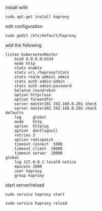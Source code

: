 install with
```shell
sudo apt-get install haproxy
```

edit configuration
```shell
sudo gedit /etc/default/haproxy
```

add the following
```
listen kubernetesMaster
    bind 0.0.0.0:4334
    mode http
    stats enable
    stats uri /haproxy?stats
    stats realm admin\ admin
    stats auth admin:admin
    stats auth admin:password
    balance roundrobin
    option httpclose
    option forwardfor
    server master201 192.168.0.201 check
    server master202 192.168.0.202 check
defaults
    log     global
    mode    http
    option  httplog
    option  dontlognull
    retries 3
    option redispatch
    timeout connect  5000
    timeout client  10000
    timeout server  10000
global
    log 127.0.0.1 local0 notice
    maxconn 2000
    user haproxy
    group haproxy
```

start server/reload
```shell
sudo service haproxy start
```
```shell
sudo service haproxy reload
```
